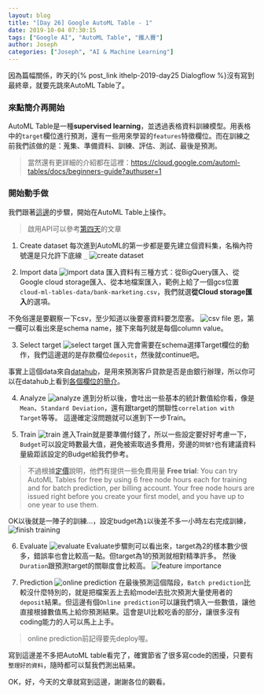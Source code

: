 ```yaml
---
layout: blog
title: "[Day 26] Google AutoML Table - 1"
date: 2019-10-04 07:30:15
tags: ["Google AI", "AutoML Table", "鐵人賽"]
author: Joseph
categories: ["Joseph", "AI & Machine Learning"]
---
```

因為篇幅關係，昨天的{% post_link ithelp-2019-day25 Dialogflow %}沒有寫到最終章，就要先跳來AutoML Table了。

### 來點簡介再開始
AutoML Table是一種**supervised learning**，並透過表格資料訓練模型。用表格中的`target`欄位進行預測，還有一些用來學習的`features`特徵欄位。而在訓練之前我們該做的是：蒐集、準備資料、訓練、評估、測試、最後是預測。
> 當然還有更詳細的介紹都在這裡：https://cloud.google.com/automl-tables/docs/beginners-guide?authuser=1
<!-- more -->

### 開始動手做
我們跟著[這邊](https://cloud.google.com/automl-tables/docs/quickstart?authuser=1)的步驟，開始在AutoML Table上操作。

> 啟用API可以參考[第四天](https://ithelp.ithome.com.tw/articles/10214988)的文章

1. Create dataset
每次進到AutoML的第一步都是要先建立個資料集，名稱內符號還是只允許下底線 `_`
![create dataset](create-dataset.jpg)

2. Import data
![import data](import-data.jpg)
匯入資料有三種方式：從BigQuery匯入、從Google cloud storage匯入、從本地檔案匯入，範例上給了一個gcs位置`cloud-ml-tables-data/bank-marketing.csv`，我們就選**從Cloud storage匯入**的選項。

不免俗還是要觀察一下csv，至少知道以後要塞資料要怎麼塞。
![csv file](csv-file.jpg)
恩，第一欄可以看出來是schema name，接下來每列就是每個column value。

3. Select target
![select target](select-target.jpg)
匯入完會需要在schema選擇Target欄位的動作，我們這邊選的是存款欄位`deposit`，然後就continue吧。

事實上這個data來自[datahub](https://datahub.io/machine-learning/bank-marketing#data-cli)，是用來預測客戶貸款是否是由銀行辦理，所以你可以在datahub上看到[各個欄位的簡介](https://datahub.io/machine-learning/bank-marketing#attribute-information)。

4. Analyze
![analyze](analyze.jpg)
進到分析以後，會吐出一些基本的統計數值給你看，像是`Mean`、`Standard Deviation`，還有跟target的關聯性`correlation with Target`等等。
這邊確定沒問題就可以進到下一步Train。

5. Train
![train](train.jpg)
進入Train就是要準備付錢了，所以一些設定要好好考慮一下，`Budget`可以設定時數最大值，避免被索取過多費用，旁邊的`問號?`也有建議資料量級距該設定的Budget給我們參考。
> 不過根據[定價](https://cloud.google.com/automl-tables/pricing?authuser=1)說明，他們有提供一些免費用量
> **Free trial**: You can try AutoML Tables for free by using 6 free node hours each for training and for batch prediction, per billing account. Your free node hours are issued right before you create your first model, and you have up to one year to use them.

OK以後就是一陣子的訓練...，設定budget為`1`以後差不多一小時左右完成訓練，
![finish training](finish-training.jpg)

6. Evaluate
![evaluate](evaluate.jpg)
Evaluate步驟則可以看出來，target為2的樣本數少很多，錯誤率也會比較高一點。但target為1的預測就相對精準許多。
然後`Duration`跟預測target的關聯度會比較高。
![feature importance](feature-importance.jpg)

7. Prediction
![online prediction](online-prediction.jpg)
在最後預測這個階段，`Batch prediction`比較沒什麼特別的，就是把檔案丟上去給model去批次預測大量使用者的`deposit`結果。但這邊有個`Online prediction`可以讓我們填入一些數值，讓他直接根據數值馬上給你預測結果。這會是UI比較吃香的部分，讓很多沒有coding能力的人可以馬上上手。
> online prediction前記得要先deploy喔。


寫到這邊差不多把AutoML table看完了，確實節省了很多寫code的困擾，只要有`整理好的資料`，隨時都可以幫我們測出結果。

OK，好，今天的文章就寫到這邊，謝謝各位的觀看。
